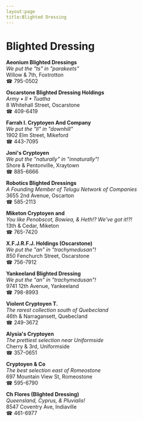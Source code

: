 ```yaml
---
layout:page
title:Blighted Dressing
---
```

# Blighted Dressing

**Aeonium Blighted Dressings**  
_We put the "ts" in "parakeets"_  
Willow & 7th, Foxtrotton  
☎ 795-0502



**Oscarstone Blighted Dressing Holdings**  
_Army • II • Tuatha_  
8 Whitehall Street, Oscarstone  
☎ 409-6419



**Farrah I. Cryptoyen And Company**  
_We put the "ll" in "downhill"_  
1902 Elm Street, Mikeford  
☎ 443-7095



**Joni's Cryptoyen**  
_We put the "naturally" in "innaturally"!_  
Shore & Pentonville, Xraytown  
☎ 885-6666



**Robotics Blighted Dressings**  
_A Founding Member of Telugu Network of Companies_  
3655 2nd Avenue, Oscarton  
☎ 585-2113



**Miketon Cryptoyen and**  
_You like Penobscot, Bowiea, & Heth!? We've got it!?!_  
13th & Cedar, Miketon  
☎ 765-7420



**X.F.J.R.F.J. Holdings (Oscarstone)**  
_We put the "an" in "trachymedusan"!_  
850 Fenchurch Street, Oscarstone  
☎ 756-7912



**Yankeeland Blighted Dressing**  
_We put the "an" in "trachymedusan"!_  
9741 12th Avenue, Yankeeland  
☎ 798-8993



**Violent Cryptoyen T.**  
_The rarest collection south of Quebecland_  
46th & Narragansett, Quebecland  
☎ 249-3672



**Alysia's Cryptoyen**  
_The prettiest selection near Uniformside_  
Cherry & 3rd, Uniformside  
☎ 357-0651



**Cryptoyen & Co**  
_The best selection east of Romeostone_  
697 Mountain View St, Romeostone  
☎ 595-6790



**Ch Flores (Blighted Dressing)**  
_Queensland, Cyprus, & Pluvialis!_  
8547 Coventry Ave, Indiaville  
☎ 461-6977



